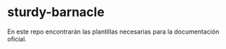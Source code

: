 # sturdy-barnacle
En este repo encontrarán las plantillas necesarias para la documentación oficial.

